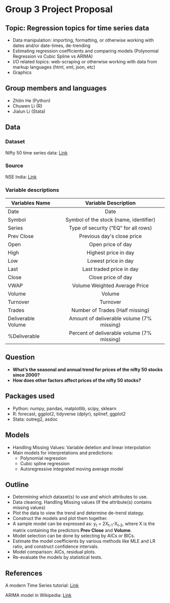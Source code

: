 # Group 3 Project Proposal

## Topic: Regression topics for time series data

 - Data manipulation: importing, formatting, or otherwise working with dates
and/or date-times, de-trending
 - Estimating regression coefficients and comparing models (Polynomial
 Regression vs Cubic Spline vs ARIMA)
 - I/O related topics: web-scraping or otherwise working with data from markup
languages (html, xml, json, etc)
 - Graphics


## Group members and languages

 - Zhilin He (Python)
 - Chuwen Li (R)
 - Jialun Li (Stata)

## Data

### Dataset

Nifty 50 time series data:
[Link](https://www.kaggle.com/rohanrao/nifty50-stock-market-data)

### Source

NSE India: [Link](https://www.nseindia.com/)

### Variable descriptions

| Variables Name   |Variable Description     |
| ------------- |:-------------:|
| Date   | Date               |
| Symbol | Symbol of the stock (name, identifier)  |
| Series | Type of security (“EQ” for all rows)   |
| Prev Close | Previous day's close price |
| Open | Open price of day |
| High | Highest price in day |
| Low | Lowest price in day |
| Last | Last traded price in day |
| Close | Close price of day |
| VWAP | Volume Weighted Average Price |
| Volume | Volume |
| Turnover | Turnover |
| Trades | Number of Trades (Half missing) |
| Deliverable Volume | Amount of deliverable volume (7\% missing) |
| \%Deliverable | Percent of deliverable volume (7\% missing) |
 
 
## Question
 
 - **What’s the seasonal and annual trend for prices of the nifty 50 stocks
 since 2000?**
 - **How does other factors affect prices of the nifty 50 stocks?**
 
## Packages used
 
 - Python: numpy, pandas, matplotlib, scipy, sklearn
 - R: forecast, ggplot2, tidyverse (dplyr), splinef, ggplot2
 - Stata: outreg2, asdoc

## Models

 - Handling Missing Values: Variable deletion and linear interpolation
 - Main models for interpretations and predictions:
     - Polynomial regression
     - Cubic spline regression
     - Autoregressive integrated moving average model

## Outline

 - Determining which dataset(s) to use and which attributes to use.
 - Data cleaning. Handling Missing values (If the attribute(s) contains missing
 values)
 - Plot the data to view the trend and determine de-trend stategy.
 - Construct the models and plot them together.
 - A sample model can be expressed as: y<sub>t</sub> =
2X<sub>t-1</sub>-X<sub>t-2</sub>, where X is the matrix containing the
predictors **Prev Close** and **Volume**.
 - Model selection can be done by selecting by AICs or BICs.
 - Estimate the model coefficients by various methods like MLE and LR ratio,
 and construct confidence intervals.
 - Model comparison: AICs, residual plots.
 - Re-evaluate the models by statistical tests.
 
## References
 
A modern Time Series tutorial:
[Link](https://www.kaggle.com/rohanrao/a-modern-time-series-tutorial)
 
ARIMA model in Wikipedia:
[Link](https://en.wikipedia.org/wiki/Autoregressive_integrated_moving_average)

